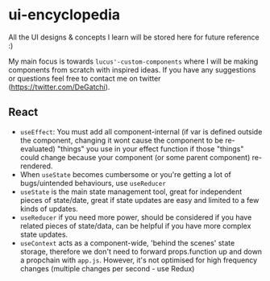 # ui-encyclopedia
All the UI designs & concepts I learn will be stored here for future reference :)

My main focus is towards `lucus'-custom-components` where I will be making components from scratch with inspired ideas. If you have any suggestions or questions feel free to contact me on twitter (https://twitter.com/DeGatchi).


## React
- `useEffect`: You must add all component-internal (if var is defined outside the component, changing it wont cause the component to be re-evaluated) "things" you use in your effect function if those "things" could change because your component (or some parent component) re-rendered.
- When `useState` becomes cumbersome or you're getting a lot of bugs/uintended behaviours, use `useReducer`
- `useState` is the main state management tool, great for independent pieces of state/date, great if state updates are easy and limited to a few kinds of updates.
- `useReducer` if you need more power, should be considered if you have related pieces of state/data, can be helpful if you have more complex state updates.
- `useContext` acts as a component-wide, 'behind the scenes' state storage, therefore we don't need to forward props.function up and down a propchain with `app.js`. However, it's not optimised for high frequency changes (multiple changes per second - use Redux)
